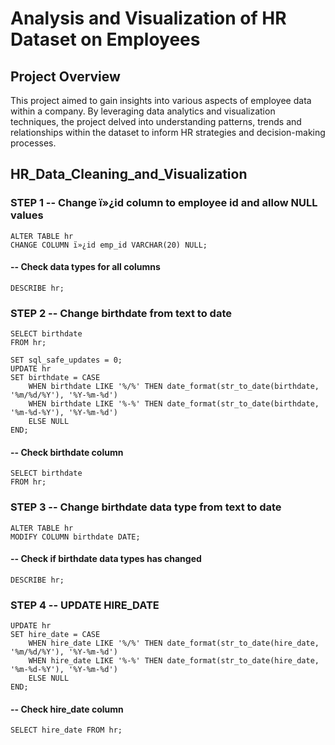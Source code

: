 # Analysis and Visualization of HR Dataset on Employees

## Project Overview
This project aimed to gain insights into various aspects of employee data within a company. By leveraging data analytics and visualization techniques, the project delved into understanding patterns, trends and relationships within the dataset to inform HR strategies and decision-making processes.



## HR_Data_Cleaning_and_Visualization


### STEP 1 -- Change ï»¿id column to employee id and allow NULL values

	ALTER TABLE hr
	CHANGE COLUMN ï»¿id emp_id VARCHAR(20) NULL;

#### -- Check data types for all columns
	DESCRIBE hr;


### STEP 2 -- Change birthdate from text to date

	SELECT birthdate
	FROM hr;

	SET sql_safe_updates = 0;
	UPDATE hr
	SET birthdate = CASE
	    WHEN birthdate LIKE '%/%' THEN date_format(str_to_date(birthdate, '%m/%d/%Y'), '%Y-%m-%d')
	    WHEN birthdate LIKE '%-%' THEN date_format(str_to_date(birthdate, '%m-%d-%Y'), '%Y-%m-%d')
	    ELSE NULL
	END;
#### -- Check birthdate column
	SELECT birthdate
	FROM hr;

### STEP 3 -- Change birthdate data type from text to date
	ALTER TABLE hr
	MODIFY COLUMN birthdate DATE;
 
#### -- Check if birthdate data types has changed	
	DESCRIBE hr;

### STEP 4 -- UPDATE HIRE_DATE
	UPDATE hr 
	SET hire_date = CASE
	    WHEN hire_date LIKE '%/%' THEN date_format(str_to_date(hire_date, '%m/%d/%Y'), '%Y-%m-%d')
	    WHEN hire_date LIKE '%-%' THEN date_format(str_to_date(hire_date, '%m-%d-%Y'), '%Y-%m-%d')
	    ELSE NULL
	END;
 
#### -- Check hire_date column
	SELECT hire_date FROM hr;
